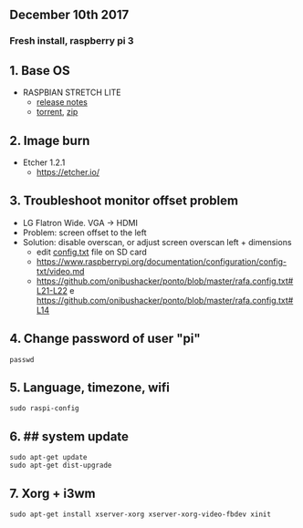 ## December 10th 2017
### Fresh install, raspberry pi 3

## 1. Base OS
- RASPBIAN STRETCH LITE
  - [release notes](http://downloads.raspberrypi.org/raspbian/release_notes.txt)
  - [torrent](https://downloads.raspberrypi.org/raspbian_lite_latest.torrent), [zip](https://downloads.raspberrypi.org/raspbian_lite_latest)

## 2. Image burn
- Etcher 1.2.1
  - https://etcher.io/

## 3. Troubleshoot monitor offset problem
- LG Flatron Wide. VGA -> HDMI
- Problem: screen offset to the left
- Solution: disable overscan, or adjust screen overscan left + dimensions
  - edit [config.txt](https://www.raspberrypi.org/documentation/configuration/config-txt/README.md) file on SD card
  - https://www.raspberrypi.org/documentation/configuration/config-txt/video.md
  - https://github.com/onibushacker/ponto/blob/master/rafa.config.txt#L21-L22 e https://github.com/onibushacker/ponto/blob/master/rafa.config.txt#L14

## 4. Change password of user "pi"
```
passwd
```

## 5. Language, timezone, wifi
```
sudo raspi-config
```

## 6. ## system update
```
sudo apt-get update
sudo apt-get dist-upgrade
```

## 7. Xorg + i3wm
```
sudo apt-get install xserver-xorg xserver-xorg-video-fbdev xinit
```
